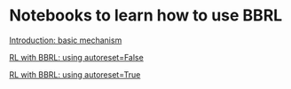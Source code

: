 # Notebooks to learn how to use BBRL

[Introduction: basic mechanism](./01-basic_concepts.student.ipynb)

[RL with BBRL: using autoreset=False](./02-multi_env_noautoreset.student.ipynb)

[RL with BBRL: using autoreset=True](./03-multi_env_autoreset.student.ipynb)
